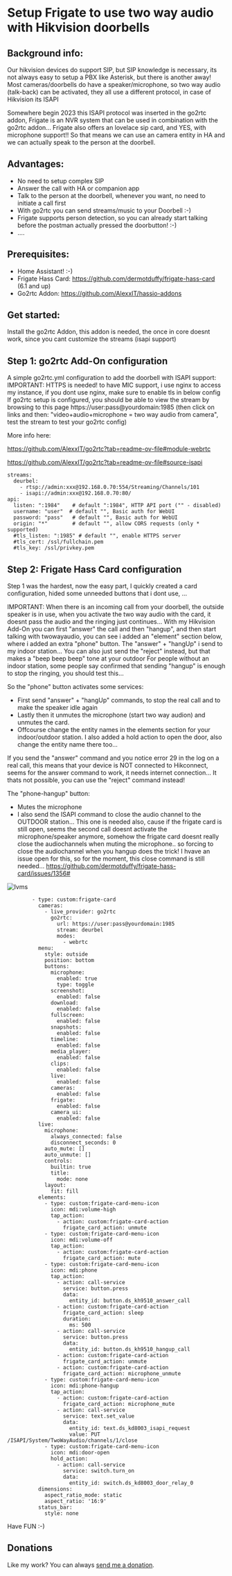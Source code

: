 # Setup Frigate to use two way audio with Hikvision doorbells


## Background info:

Our hikvision devices do support SIP, but SIP knowledge is necessary, its not always easy to setup a PBX like Asterisk, but there is another away!
Most cameras/doorbells do have a speaker/microphone, so two way audio (talk-back) can be activated, they all use a different protocol, in case of Hikvision its ISAPI

Somewhere begin 2023 this ISAPI protocol was inserted in the go2rtc addon, Frigate is an NVR system that can be used in combination with the go2rtc addon... 
Frigate also offers an lovelace sip card, and YES, with microphone support!! So that means we can use an camera entity in HA and we can actually speak to the person at the doorbell.

## Advantages:

- No need to setup complex SIP
- Answer the call with HA or companion app
- Talk to the person at the doorbell, whenever you want, no need to initiate a call first
- With go2rtc you can send streams/music to your Doorbell :-)
- Frigate supports person detection, so you can already start talking before the postman actually pressed the doorbutton! :-)
- ....

## Prerequisites:
- Home Assistant! :-)
- Frigate Hass Card: https://github.com/dermotduffy/frigate-hass-card  (6.1 and up)
- Go2rtc Addon: https://github.com/AlexxIT/hassio-addons

## Get started:

Install the go2rtc Addon, this addon is needed, the once in core doesnt work, since you cant customize the streams (isapi support)

## Step 1: go2rtc Add-On configuration

A simple go2rtc.yml configuration to add the doorbell with ISAPI support:
IMPORTANT: HTTPS is needed! to have MIC support, i use nginx to access my instance, if you dont use nginx, make sure to enable tls in below config
If go2rtc setup is configured, you should be able to view the stream by browsing to this page https://user:pass@yourdomain:1985 (then click on links and then: "video+audio+microphone = two way audio from camera", test the stream to test your go2rtc config)

More info here:

https://github.com/AlexxIT/go2rtc?tab=readme-ov-file#module-webrtc

https://github.com/AlexxIT/go2rtc?tab=readme-ov-file#source-isapi

```
streams:
  deurbel:
    - rtsp://admin:xxx@192.168.0.70:554/Streaming/Channels/101
    - isapi://admin:xxx@192.168.0.70:80/
api:
  listen: ":1984"    # default ":1984", HTTP API port ("" - disabled)
  username: "user"  # default "", Basic auth for WebUI
  password: "pass"   # default "", Basic auth for WebUI
  origin: "*"        # default "", allow CORS requests (only * supported)
  #tls_listen: ":1985" # default "", enable HTTPS server
  #tls_cert: /ssl/fullchain.pem
  #tls_key: /ssl/privkey.pem

```
## Step 2: Frigate Hass Card configuration

Step 1 was the hardest, now the easy part, I quickly created a card configuration, hided some unneeded buttons that i dont use, ...

IMPORTANT: When there is an incoming call from your doorbell, the outside speaker is in use, when you activate the two way audio with the card, it doesnt pass the audio and the ringing just continues...
With my Hikvision Add-On you can first "answer" the call and then "hangup", and then start talking with twowayaudio, you can see i added an "element" section below, where i added an extra "phone" button. The "answer" + "hangUp" i send to my indoor station... You can also just send the "reject" instead, but that makes a "beep beep beep" tone at your outdoor
For people without an indoor station, some people say confirmed that sending "hangup" is enough to stop the ringing, you should test this...

So the "phone" button activates some services:
- First send "answer" + "hangUp"  commands, to stop the real call and to make the speaker idle again
- Lastly then it unmutes the microphone (start two way audion) and unmutes the card.
- Offcourse change the entity names in the elements section for your indoor/outdoor station. I also added a hold action to open the door, also change the entity name there too...

If you send the "answer" command and you notice error 29 in the log on a real call, this means that your device is NOT connected to Hikconnect, seems for the answer command to work, it needs internet connection... It thats not possible, you can use the "reject" command instead!

The "phone-hangup" button:
- Mutes the microphone
- I also send the ISAPI command to close the audio channel to the OUTDOOR station... This one is needed also, cause if the frigate card is still open, seems the second call doesnt activate the microphone/speaker anymore, somehow the frigate card doesnt really close the audiochannels when muting the microphone.. so forcing to close  the audiochannel when you hangup does the trick! I hvave an issue open for this, so for the moment, this close command is still needed... https://github.com/dermotduffy/frigate-hass-card/issues/1356#

![Ivms](frigate.png)

```
        - type: custom:frigate-card
          cameras:
            - live_provider: go2rtc
              go2rtc:
                url: https://user:pass@yourdomain:1985
                stream: deurbel
                modes:
                  - webrtc
          menu:
            style: outside
            position: bottom
            buttons:
              microphone:
                enabled: true
                type: toggle
              screenshot:
                enabled: false
              download:
                enabled: false
              fullscreen:
                enabled: false
              snapshots:
                enabled: false
              timeline:
                enabled: false
              media_player:
                enabled: false
              clips:
                enabled: false
              live:
                enabled: false
              cameras:
                enabled: false
              frigate:
                enabled: false
              camera_ui:
                enabled: false
          live:
            microphone:
              always_connected: false
              disconnect_seconds: 0
            auto_mute: []
            auto_unmute: []
            controls:
              builtin: true
              title:
                mode: none
            layout:
              fit: fill
          elements:
            - type: custom:frigate-card-menu-icon
              icon: mdi:volume-high
              tap_action:
                - action: custom:frigate-card-action
                  frigate_card_action: unmute
            - type: custom:frigate-card-menu-icon
              icon: mdi:volume-off
              tap_action:
                - action: custom:frigate-card-action
                  frigate_card_action: mute
            - type: custom:frigate-card-menu-icon
              icon: mdi:phone
              tap_action:
                - action: call-service
                  service: button.press
                  data:
                    entity_id: button.ds_kh9510_answer_call
                - action: custom:frigate-card-action
                  frigate_card_action: sleep
                  duration:
                    ms: 500
                - action: call-service
                  service: button.press
                  data:
                    entity_id: button.ds_kh9510_hangup_call
                - action: custom:frigate-card-action
                  frigate_card_action: unmute
                - action: custom:frigate-card-action
                  frigate_card_action: microphone_unmute
            - type: custom:frigate-card-menu-icon
              icon: mdi:phone-hangup
              tap_action:
                - action: custom:frigate-card-action
                  frigate_card_action: microphone_mute
                - action: call-service
                  service: text.set_value
                  data:
                    entity_id: text.ds_kd8003_isapi_request
                    value: PUT /ISAPI/System/TwoWayAudio/channels/1/close
            - type: custom:frigate-card-menu-icon
              icon: mdi:door-open
              hold_action:
                - action: call-service
                  service: switch.turn_on
                  data:
                    entity_id: switch.ds_kd8003_door_relay_0
          dimensions:
            aspect_ratio_mode: static
            aspect_ratio: '16:9'
          status_bar:
            style: none
```

Have FUN :-)

## Donations
 Like my work? You can always [send me a donation](https://paypal.me/pergolafabio).
